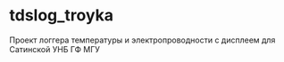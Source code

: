# tdslog_troyka
Проект логгера температуры и электропроводности с дисплеем для Сатинской УНБ ГФ МГУ
